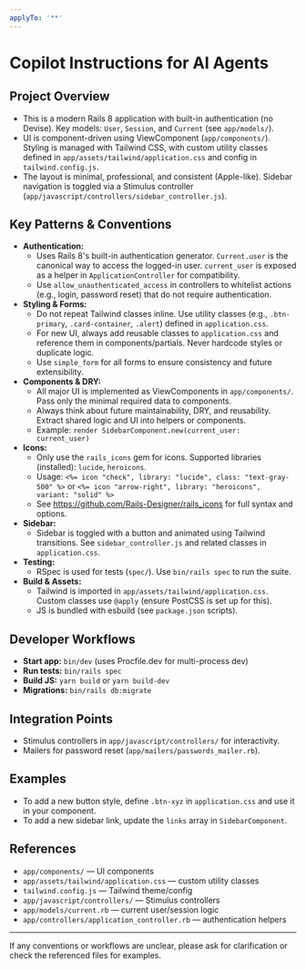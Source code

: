 ```yaml
---
applyTo: '**'
---
```

# Copilot Instructions for AI Agents

## Project Overview
- This is a modern Rails 8 application with built-in authentication (no Devise). Key models: `User`, `Session`, and `Current` (see `app/models/`).
- UI is component-driven using ViewComponent (`app/components/`). Styling is managed with Tailwind CSS, with custom utility classes defined in `app/assets/tailwind/application.css` and config in `tailwind.config.js`.
- The layout is minimal, professional, and consistent (Apple-like). Sidebar navigation is toggled via a Stimulus controller (`app/javascript/controllers/sidebar_controller.js`).


## Key Patterns & Conventions
- **Authentication:**
  - Uses Rails 8's built-in authentication generator. `Current.user` is the canonical way to access the logged-in user. `current_user` is exposed as a helper in `ApplicationController` for compatibility.
  - Use `allow_unauthenticated_access` in controllers to whitelist actions (e.g., login, password reset) that do not require authentication.
- **Styling & Forms:**
  - Do not repeat Tailwind classes inline. Use utility classes (e.g., `.btn-primary`, `.card-container`, `.alert`) defined in `application.css`.
  - For new UI, always add reusable classes to `application.css` and reference them in components/partials. Never hardcode styles or duplicate logic.
  - Use `simple_form` for all forms to ensure consistency and future extensibility.
- **Components & DRY:**
  - All major UI is implemented as ViewComponents in `app/components/`. Pass only the minimal required data to components.
  - Always think about future maintainability, DRY, and reusability. Extract shared logic and UI into helpers or components.
  - Example: `render SidebarComponent.new(current_user: current_user)`
- **Icons:**
  - Only use the `rails_icons` gem for icons. Supported libraries (installed): `lucide`, `heroicons`.
  - Usage: `<%= icon "check", library: "lucide", class: "text-gray-500" %>` or `<%= icon "arrow-right", library: "heroicons", variant: "solid" %>`
  - See https://github.com/Rails-Designer/rails_icons for full syntax and options.
- **Sidebar:**
  - Sidebar is toggled with a button and animated using Tailwind transitions. See `sidebar_controller.js` and related classes in `application.css`.
- **Testing:**
  - RSpec is used for tests (`spec/`). Use `bin/rails spec` to run the suite.
- **Build & Assets:**
  - Tailwind is imported in `app/assets/tailwind/application.css`. Custom classes use `@apply` (ensure PostCSS is set up for this).
  - JS is bundled with esbuild (see `package.json` scripts).

## Developer Workflows
- **Start app:** `bin/dev` (uses Procfile.dev for multi-process dev)
- **Run tests:** `bin/rails spec`
- **Build JS:** `yarn build` or `yarn build-dev`
- **Migrations:** `bin/rails db:migrate`

## Integration Points
- Stimulus controllers in `app/javascript/controllers/` for interactivity.
- Mailers for password reset (`app/mailers/passwords_mailer.rb`).

## Examples
- To add a new button style, define `.btn-xyz` in `application.css` and use it in your component.
- To add a new sidebar link, update the `links` array in `SidebarComponent`.

## References
- `app/components/` — UI components
- `app/assets/tailwind/application.css` — custom utility classes
- `tailwind.config.js` — Tailwind theme/config
- `app/javascript/controllers/` — Stimulus controllers
- `app/models/current.rb` — current user/session logic
- `app/controllers/application_controller.rb` — authentication helpers

---
If any conventions or workflows are unclear, please ask for clarification or check the referenced files for examples.
